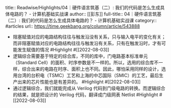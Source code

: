 title:: Readwise/Highlights/04｜硬件语言筑基（二）: 我们的代码是怎么生成具体电路的？ - 计算机基础实战课
author:: [[彭东]]
full-title:: 04｜硬件语言筑基（二）: 我们的代码是怎么生成具体电路的？ - 计算机基础实战课
category:: #articles
url:: https://time.geekbang.org/column/article/543888

- 阻塞赋值对应的电路结构往往与触发沿没有关系，只与输入电平的变化有关；而非阻塞赋值对应的电路结构往往与触发沿有关系，只有在触发沿时，才有可能发生赋值的情况 #Highlight #[[2022-08-03]]
- 逻辑综合需要基于特定的综合库，不同的库中，门电路基本标准单元（Standard Cell）的面积、时序参数是不一样的。所以，选用的综合库不一样，综合出来的电路在时序、面积上也不同。因此，哪怕采用同样的设计，选用台湾的台积电（TSMC）工艺和上海的中芯国际（SMIC）的工艺，最后生产出来的芯片性能也是有差异的。 #Highlight #[[2022-08-03]]
- 通过逻辑综合，我们就能完成从 Verilog 代码到门级电路的转换。而逻辑综合的结果，就是把设计的 Verilog 代码，翻译成门级网表 Netlist #Highlight #[[2022-08-03]]